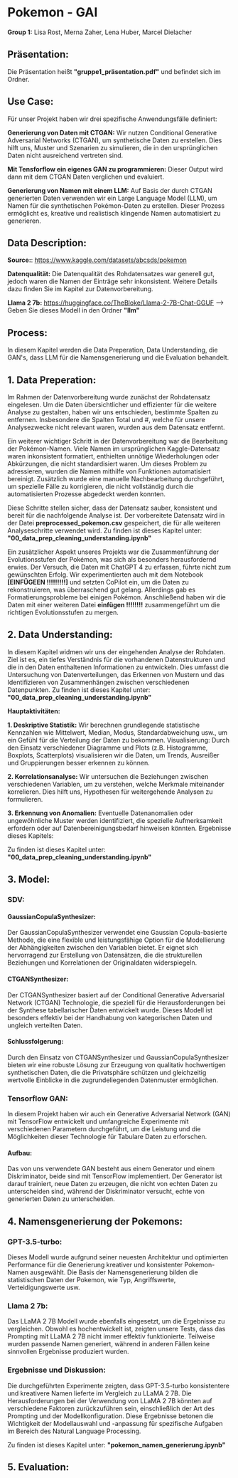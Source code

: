 # Pokemon - GAI
**Group 1:** Lisa Rost, Merna Zaher, Lena Huber, Marcel Dielacher

## Präsentation:
Die Präsentation heißt **"gruppe1_präsentation.pdf"** und befindet sich im Ordner.

## Use Case:

Für unser Projekt haben wir drei spezifische Anwendungsfälle definiert:

**Generierung von Daten mit CTGAN:** Wir nutzen Conditional Generative Adversarial Networks (CTGAN), um synthetische Daten zu erstellen. Dies hilft uns, Muster und Szenarien zu simulieren, die in den ursprünglichen Daten nicht ausreichend vertreten sind.

**Mit Tensforflow ein eigenes GAN zu programmieren:** Dieser Output wird dann mit dem CTGAN Daten verglichen und evaluiert.

**Generierung von Namen mit einem LLM:** Auf Basis der durch CTGAN generierten Daten verwenden wir ein Large Language Model (LLM), um Namen für die synthetischen Pokémon-Daten zu erstellen. Dieser Prozess ermöglicht es, kreative und realistisch klingende Namen automatisiert zu generieren.

## Data Description:
**Source:**: https://www.kaggle.com/datasets/abcsds/pokemon

**Datenqualität:** 
Die Datenqualität des Rohdatensatzes war generell gut, jedoch waren die Namen der Einträge sehr inkonsistent. Weitere Details dazu finden Sie im Kapitel zur Datenvorbereitung.

**Llama 2 7b:** https://huggingface.co/TheBloke/Llama-2-7B-Chat-GGUF --> Geben Sie dieses Modell in den Ordner **"llm"**

## Process:
In diesem Kapitel werden die Data Preperation, Data Understanding, die GAN's, dass LLM für die Namensgenerierung und die Evaluation behandelt.

## 1. Data Preperation:
Im Rahmen der Datenvorbereitung wurde zunächst der Rohdatensatz eingelesen. Um die Daten übersichtlicher und effizienter für die weitere Analyse zu gestalten, haben wir uns entschieden, bestimmte Spalten zu entfernen. Insbesondere die Spalten Total und #, welche für unsere Analysezwecke nicht relevant waren, wurden aus dem Datensatz entfernt.

Ein weiterer wichtiger Schritt in der Datenvorbereitung war die Bearbeitung der Pokémon-Namen. Viele Namen im ursprünglichen Kaggle-Datensatz waren inkonsistent formatiert, enthielten unnötige Wiederholungen oder Abkürzungen, die nicht standardisiert waren. Um dieses Problem zu adressieren, wurden die Namen mithilfe von Funktionen automatisiert bereinigt. Zusätzlich wurde eine manuelle Nachbearbeitung durchgeführt, um spezielle Fälle zu korrigieren, die nicht vollständig durch die automatisierten Prozesse abgedeckt werden konnten.

Diese Schritte stellen sicher, dass der Datensatz sauber, konsistent und bereit für die nachfolgende Analyse ist. Der vorbereitete Datensatz wird in der Datei **preprocessed_pokemon.csv** gespeichert, die für alle weiteren Analyseschritte verwendet wird. 
Zu finden ist dieses Kapitel unter: **"00_data_prep_cleaning_understanding.ipynb"**

Ein zusätzlicher Aspekt unseres Projekts war die Zusammenführung der Evolutionsstufen der Pokémon, was sich als besonders herausfordernd erwies. Der Versuch, die Daten mit ChatGPT 4 zu erfassen, führte nicht zum gewünschten Erfolg. Wir experimentierten auch mit dem Notebook **[EINFÜGEEN !!!!!!!!!]** und setzten CoPilot ein, um die Daten zu rekonstruieren, was überraschend gut gelang. Allerdings gab es Formatierungsprobleme bei einigen Pokémon. Anschließend haben wir die Daten mit einer weiteren Datei **einfügen !!!!!!!!** zusammengeführt um die richtigen Evolutionsstufen zu mergen.

## 2. Data Understanding:
In diesem Kapitel widmen wir uns der eingehenden Analyse der Rohdaten. Ziel ist es, ein tiefes Verständnis für die vorhandenen Datenstrukturen und die in den Daten enthaltenen Informationen zu entwickeln. Dies umfasst die Untersuchung von Datenverteilungen, das Erkennen von Mustern und das Identifizieren von Zusammenhängen zwischen verschiedenen Datenpunkten. Zu finden ist dieses Kapitel unter: **"00_data_prep_cleaning_understanding.ipynb"**

**Hauptaktivitäten:**

**1. Deskriptive Statistik:** Wir berechnen grundlegende statistische Kennzahlen wie Mittelwert, Median, Modus, Standardabweichung usw., um ein Gefühl für die Verteilung der Daten zu bekommen.
Visualisierung: Durch den Einsatz verschiedener Diagramme und Plots (z.B. Histogramme, Boxplots, Scatterplots) visualisieren wir die Daten, um Trends, Ausreißer und Gruppierungen besser erkennen zu können.

**2. Korrelationsanalyse:** Wir untersuchen die Beziehungen zwischen verschiedenen Variablen, um zu verstehen, welche Merkmale miteinander korrelieren. Dies hilft uns, Hypothesen für weitergehende Analysen zu formulieren.

**3. Erkennung von Anomalien:** Eventuelle Datenanomalien oder ungewöhnliche Muster werden identifiziert, die spezielle Aufmerksamkeit erfordern oder auf Datenbereinigungsbedarf hinweisen könnten.
Ergebnisse dieses Kapitels:

Zu finden ist dieses Kapitel unter: **"00_data_prep_cleaning_understanding.ipynb"**

## 3. Model:
### SDV:
#### GaussianCopulaSynthesizer:
Der GaussianCopulaSynthesizer verwendet eine Gaussian Copula-basierte Methode, die eine flexible und leistungsfähige Option für die Modellierung der Abhängigkeiten zwischen den Variablen bietet. Er eignet sich hervorragend zur Erstellung von Datensätzen, die die strukturellen Beziehungen und Korrelationen der Originaldaten widerspiegeln.

#### CTGANSynthesizer:
Der CTGANSynthesizer basiert auf der Conditional Generative Adversarial Network (CTGAN) Technologie, die speziell für die Herausforderungen bei der Synthese tabellarischer Daten entwickelt wurde. Dieses Modell ist besonders effektiv bei der Handhabung von kategorischen Daten und ungleich verteilten Daten.

#### Schlussfolgerung: 
Durch den Einsatz von CTGANSynthesizer und GaussianCopulaSynthesizer bieten wir eine robuste Lösung zur Erzeugung von qualitativ hochwertigen synthetischen Daten, die die Privatsphäre schützen und gleichzeitig wertvolle Einblicke in die zugrundeliegenden Datenmuster ermöglichen.

### Tensorflow GAN:
In diesem Projekt haben wir auch ein Generative Adversarial Network (GAN) mit TensorFlow entwickelt und umfangreiche Experimente mit verschiedenen Parametern durchgeführt, um die Leistung und die Möglichkeiten dieser Technologie für Tabulare Daten zu erforschen.

#### Aufbau:
Das von uns verwendete GAN besteht aus einem Generator und einem Diskriminator, beide sind mit TensorFlow implementiert. Der Generator ist darauf trainiert, neue Daten zu erzeugen, die nicht von echten Daten zu unterscheiden sind, während der Diskriminator versucht, echte von generierten Daten zu unterscheiden.

## 4. Namensgenerierung der Pokemons:
### GPT-3.5-turbo:
Dieses Modell wurde aufgrund seiner neuesten Architektur und optimierten Performance für die Generierung kreativer und konsistenter Pokemon-Namen ausgewählt. Die Basis der Namensgenerierung bilden die statistischen Daten der Pokemon, wie Typ, Angriffswerte, Verteidigungswerte usw.

### Llama 2 7b:
Das LLaMA 2 7B Modell wurde ebenfalls eingesetzt, um die Ergebnisse zu vergleichen. Obwohl es hochentwickelt ist, zeigten unsere Tests, dass das Prompting mit LLaMA 2 7B nicht immer effektiv funktionierte. Teilweise wurden passende Namen generiert, während in anderen Fällen keine sinnvollen Ergebnisse produziert wurden.

### Ergebnisse und Diskussion:
Die durchgeführten Experimente zeigten, dass GPT-3.5-turbo konsistentere und kreativere Namen lieferte im Vergleich zu LLaMA 2 7B. Die Herausforderungen bei der Verwendung von LLaMA 2 7B könnten auf verschiedene Faktoren zurückzuführen sein, einschließlich der Art des Prompting und der Modellkonfiguration. Diese Ergebnisse betonen die Wichtigkeit der Modellauswahl und -anpassung für spezifische Aufgaben im Bereich des Natural Language Processing.

Zu finden ist dieses Kapitel unter: **"pokemon_namen_generierung.ipynb"**

## 5. Evaluation:

